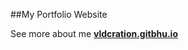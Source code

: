 ##My Portfolio Website

See more about me <a href="https://vldcreation.github.io"> **vldcration.gitbhu.io** </a>
